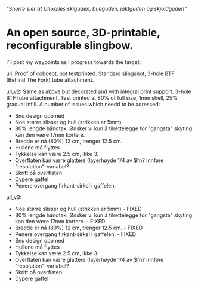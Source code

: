 *"Snorre sier at Ull kalles skiguden, bueguden, jaktguden og skjoldguden"*
# An open source, 3D-printable, reconfigurable slingbow. 

I'll post my waypoints as I progress towards the target:

ull: Proof of cobcept, not testprinted. Standard slingshot, 3-hole BTF (Behind The Fork) tube attachment. 

ull_v2: Same as above but decorated and with integral print support. 3-hole BTF tube attachment.
Test printed at 80% of full size, 1mm shell, 25% gradual infill. A number of issues which needd to be adressed:
- Snu design opp ned
- Noe større slisser og hull (strikken er 5mm)
- 80% lengde håndtak. Ønsker vi kun å tilrettelegge for "gangsta" skyting kan den være 17mm kortere.
- Bredde er nå (80%) 12 cm, trenger 12.5 cm.
- Hullene må flyttes
- Tykkelse kan være 2.5 cm, ikke 3.
- Overflaten kan være glattere (layerhøyde 1/4 av $fn? Innføre "resolution"-variabel?
- Skrift på overflaten
- Dypere gaffel
- Penere overgang firkant-sirkel i gaffelen.

ull_v3: 
- Noe større slisser og hull (strikken er 5mm) - FIXED
- 80% lengde håndtak. Ønsker vi kun å tilrettelegge for "gangsta" skyting kan den være 17mm kortere. - FIXED
- Bredde er nå (80%) 12 cm, trenger 12.5 cm. - FIXED
- Penere overgang firkant-sirkel i gaffelen. - FIXED
- Snu design opp ned
- Hullene må flyttes
- Tykkelse kan være 2.5 cm, ikke 3.
- Overflaten kan være glattere (layerhøyde 1/4 av $fn? Innføre "resolution"-variabel?
- Skrift på overflaten
- Dypere gaffel
